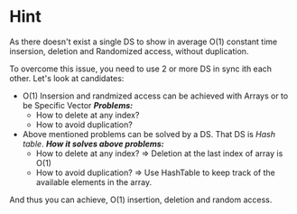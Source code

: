 # Hint

As there doesn't exist a single DS to show in average O(1) constant time insersion, deletion and Randomized access, without duplication.

To overcome this issue, you need to use 2 or more DS in sync ith each other. Let's look at candidates:
* O(1) Insersion and randmized access can be achieved with Arrays or to be Specific Vector
    ***Problems:***
    * How to delete at any index?
    * How to avoid duplication?
* Above mentioned problems can be solved by a DS. That DS is *Hash table*.
    ***How it solves above problems:***
    * How to delete at any index?
    => Deletion at the last index of array is O(1)
    * How to avoid duplication?
    => Use HashTable to keep track of the available elements in the array.

And thus you can achieve, O(1) insertion, deletion and random access.